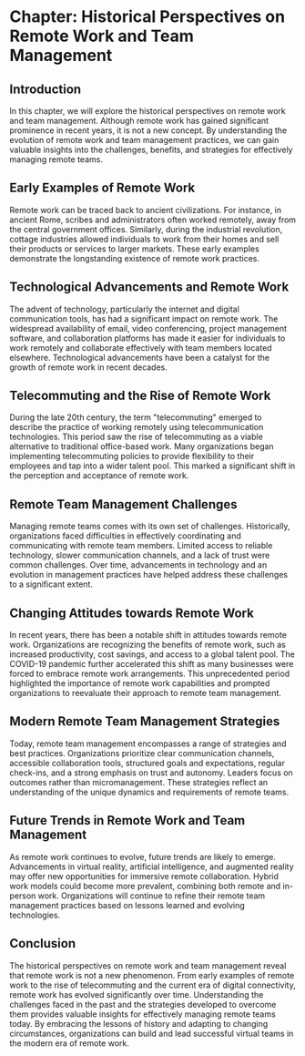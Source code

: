 Chapter: Historical Perspectives on Remote Work and Team Management
===================================================================

Introduction
------------

In this chapter, we will explore the historical perspectives on remote work and team management. Although remote work has gained significant prominence in recent years, it is not a new concept. By understanding the evolution of remote work and team management practices, we can gain valuable insights into the challenges, benefits, and strategies for effectively managing remote teams.

Early Examples of Remote Work
-----------------------------

Remote work can be traced back to ancient civilizations. For instance, in ancient Rome, scribes and administrators often worked remotely, away from the central government offices. Similarly, during the industrial revolution, cottage industries allowed individuals to work from their homes and sell their products or services to larger markets. These early examples demonstrate the longstanding existence of remote work practices.

Technological Advancements and Remote Work
------------------------------------------

The advent of technology, particularly the internet and digital communication tools, has had a significant impact on remote work. The widespread availability of email, video conferencing, project management software, and collaboration platforms has made it easier for individuals to work remotely and collaborate effectively with team members located elsewhere. Technological advancements have been a catalyst for the growth of remote work in recent decades.

Telecommuting and the Rise of Remote Work
-----------------------------------------

During the late 20th century, the term "telecommuting" emerged to describe the practice of working remotely using telecommunication technologies. This period saw the rise of telecommuting as a viable alternative to traditional office-based work. Many organizations began implementing telecommuting policies to provide flexibility to their employees and tap into a wider talent pool. This marked a significant shift in the perception and acceptance of remote work.

Remote Team Management Challenges
---------------------------------

Managing remote teams comes with its own set of challenges. Historically, organizations faced difficulties in effectively coordinating and communicating with remote team members. Limited access to reliable technology, slower communication channels, and a lack of trust were common challenges. Over time, advancements in technology and an evolution in management practices have helped address these challenges to a significant extent.

Changing Attitudes towards Remote Work
--------------------------------------

In recent years, there has been a notable shift in attitudes towards remote work. Organizations are recognizing the benefits of remote work, such as increased productivity, cost savings, and access to a global talent pool. The COVID-19 pandemic further accelerated this shift as many businesses were forced to embrace remote work arrangements. This unprecedented period highlighted the importance of remote work capabilities and prompted organizations to reevaluate their approach to remote team management.

Modern Remote Team Management Strategies
----------------------------------------

Today, remote team management encompasses a range of strategies and best practices. Organizations prioritize clear communication channels, accessible collaboration tools, structured goals and expectations, regular check-ins, and a strong emphasis on trust and autonomy. Leaders focus on outcomes rather than micromanagement. These strategies reflect an understanding of the unique dynamics and requirements of remote teams.

Future Trends in Remote Work and Team Management
------------------------------------------------

As remote work continues to evolve, future trends are likely to emerge. Advancements in virtual reality, artificial intelligence, and augmented reality may offer new opportunities for immersive remote collaboration. Hybrid work models could become more prevalent, combining both remote and in-person work. Organizations will continue to refine their remote team management practices based on lessons learned and evolving technologies.

Conclusion
----------

The historical perspectives on remote work and team management reveal that remote work is not a new phenomenon. From early examples of remote work to the rise of telecommuting and the current era of digital connectivity, remote work has evolved significantly over time. Understanding the challenges faced in the past and the strategies developed to overcome them provides valuable insights for effectively managing remote teams today. By embracing the lessons of history and adapting to changing circumstances, organizations can build and lead successful virtual teams in the modern era of remote work.
